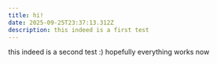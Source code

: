 ```yaml
---
title: hi!
date: 2025-09-25T23:37:13.312Z
description: this indeed is a first test
---
```

this indeed is a second test :) hopefully everything works now
